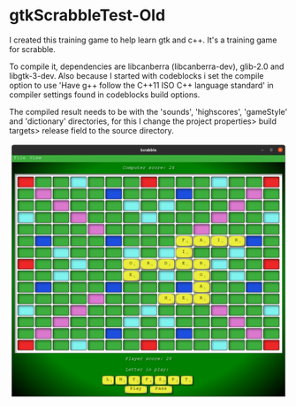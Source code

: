 # gtkScrabbleTest-Old

I created this training game to help learn gtk and c++. It's a training game for scrabble.

To compile it, dependencies are libcanberra (libcanberra-dev), glib-2.0 and libgtk-3-dev. Also because I started with codeblocks i set the compile option to use 'Have g++ follow the C++11 ISO C++ language standard' in compiler settings found in codeblocks build options.

The compiled result needs to be with the 'sounds', 'highscores', 'gameStyle' and 'dictionary' directories, for this I change the project properties> build targets> release field to the source directory.

<img width="512" alt="example" src="https://github.com/pigeonism/gtkScrabbleTest-Old/blob/master/example.png">

